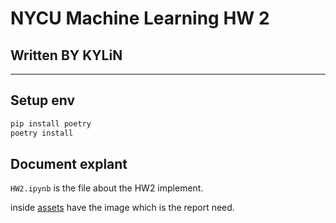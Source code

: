 # NYCU Machine Learning HW 2

## Written BY KYLiN

---

## Setup env

```sh
pip install poetry 
poetry install 
```

## Document explant

`HW2.ipynb` is the file about the HW2 implement.

inside [assets](./assets/) have the image which is the report need.
